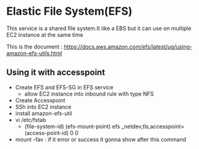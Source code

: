 # Elastic File System(EFS)
This service is a shared file system.It like a EBS but it can use on multiple EC2 instance at the same time

This is the document : https://docs.aws.amazon.com/efs/latest/ug/using-amazon-efs-utils.html

## Using it with accesspoint
- Create EFS and EFS-SG in EFS service
  - allow EC2 instance into inbound rule with type NFS
- Create Accesspoint
- SSh into EC2 instance
- install amazon-efs-util
- vi /etc/fstab
  - (file-system-id) (efs-mount-point) efs _netdev,tls,accesspoint=(access-point-id) 0 0
- mount -fav : if it error or success it gonna show after this command